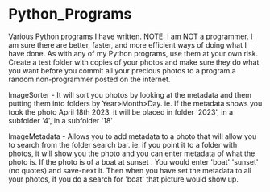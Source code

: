 # Python_Programs
Various Python programs I have written. NOTE: I am NOT a programmer. I am sure there are better, faster, and more efficient ways of doing what I have done.
As with any of my Python programs, use them at your own risk. Create a test folder with copies of your photos and make sure they do what you want before you commit all your precious photos to a program a random non-programmer posted on the internet.

ImageSorter - It will sort you photos by looking at the metadata and them putting them into folders by Year>Month>Day. ie. If the metadata shows you took the photo April 18th 2023. it will be placed in folder '2023', in a subfolder '4', in a subfolder '18'

ImageMetadata - Allows you to add metadata to a photo that will allow you to search from the folder search bar. ie. if you point it to a folder with photos, it will show you the photo and you can enter metadata of what the  photo is. If the photo is of a boat at sunset . You would enter 'boat' 'sunset' (no quotes) and save-next it. Then when you have set the metadata to all your photos, if you do a search for 'boat' that picture would show up.
